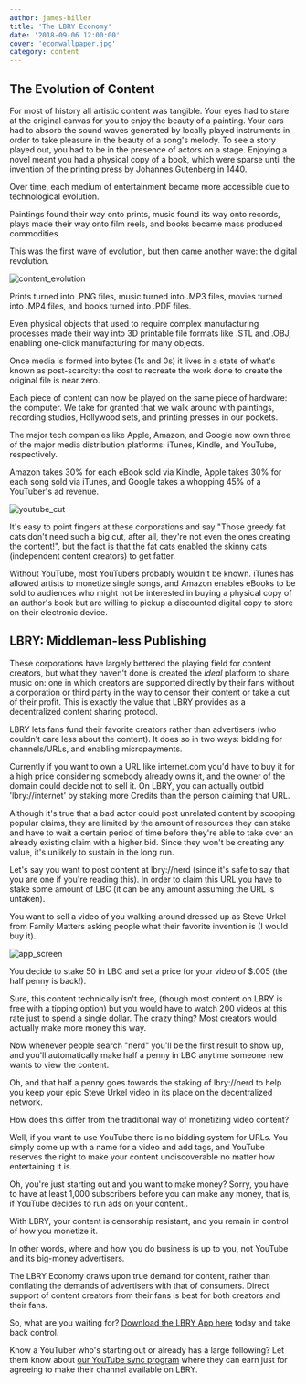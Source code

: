 ```yaml
---
author: james-biller
title: 'The LBRY Economy'
date: '2018-09-06 12:00:00'
cover: 'econwallpaper.jpg'
category: content
---
```


## The Evolution of Content ##

For most of history all artistic content was tangible. Your eyes had to stare at the original canvas for you to enjoy the beauty of a painting. Your ears had to absorb the sound waves generated by locally played instruments in order to take pleasure in the beauty of a song's melody. To see a story played out, you had to be in the presence of actors on a stage. Enjoying a novel meant you had a physical copy of a book, which were sparse until the invention of the printing press by Johannes Gutenberg in 1440.

Over time, each medium of entertainment became more accessible due to technological evolution.

Paintings found their way onto prints, music found its way onto records, plays made their way onto film reels, and books became mass produced commodities.

This was the first wave of evolution, but then came another wave: the digital revolution.

![content_evolution](https://spee.ch/0/content-evolution "image_tooltip")

Prints turned into .PNG files, music turned into .MP3 files, movies turned into .MP4 files, and books turned into .PDF files.

Even physical objects that used to require complex manufacturing processes made their way into 3D printable file formats like .STL and .OBJ, enabling one-click manufacturing for many objects.

Once media is formed into bytes (1s and 0s) it lives in a state of what's known as post-scarcity: the cost to recreate the work done to create the original file is near zero.

Each piece of content can now be played on the same piece of hardware: the computer. We take for granted that we walk around with paintings, recording studios, Hollywood sets, and printing presses in our pockets.

The major tech companies like Apple, Amazon, and Google now own three of the major media distribution platforms: iTunes, Kindle, and YouTube, respectively.

Amazon takes 30% for each eBook sold via Kindle, Apple takes 30% for each song sold via iTunes, and Google takes a whopping 45% of a YouTuber's ad revenue.

![youtube_cut](https://spee.ch/d/YT-Cut "image_tooltip")

It's easy to point fingers at these corporations and say "Those greedy fat cats don't need such a big cut, after all, they're not even the ones creating the content!", but the fact is that the fat cats enabled the skinny cats (independent content creators) to get fatter.

Without YouTube, most YouTubers probably wouldn't be known. iTunes has allowed artists to monetize single songs, and Amazon enables eBooks to be sold to audiences who might not be interested in buying a physical copy of an author's book but are willing to pickup a discounted digital copy to store on their electronic device.

## LBRY: Middleman-less Publishing ##

These corporations have largely bettered the playing field for content creators, but what they haven't done is created the _ideal_ platform to share music on: one in which creators are supported directly by their fans without a corporation or third party in the way to censor their content or take a cut of their profit. This is exactly the value that LBRY provides as a decentralized content sharing protocol.

LBRY lets fans fund their favorite creators rather than advertisers (who couldn't care less about the content). It does so in two ways: bidding for channels/URLs, and enabling micropayments.

Currently if you want to own a URL like internet.com you'd have to buy it for a high price considering somebody already owns it, and the owner of the domain could decide not to sell it. On LBRY, you can actually outbid 'lbry://internet' by staking more Credits than the person claiming that URL.

Although it's true that a bad actor could post unrelated content by scooping popular claims, they are limited by the amount of resources they can stake and have to wait a certain period of time before they're able to take over an already existing claim with a higher bid. Since they won't be creating any value, it's unlikely to sustain in the long run.

Let's say you want to post content at lbry://nerd (since it's safe to say that you are one if you're reading this). In order to claim this URL you have to stake some amount of LBC (it can be any amount assuming the URL is untaken).

You want to sell a video of you walking around dressed up as Steve Urkel from Family Matters asking people what their favorite invention is (I would buy it).

![app_screen](https://spee.ch/5/App-Screen "image_tooltip")

You decide to stake 50 in LBC and set a price for your video of $.005 (the half penny is back!).

Sure, this content technically isn't free, (though most content on LBRY is free with a tipping option) but you would have to watch 200 videos at this rate just to spend a single dollar. The crazy thing? Most creators would actually make more money this way.

Now whenever people search "nerd" you'll be the first result to show up, and you'll automatically make half a penny in LBC anytime someone new wants to view the content.

Oh, and that half a penny goes towards the staking of lbry://nerd to help you keep your epic Steve Urkel video in its place on the decentralized network.

How does this differ from the traditional way of monetizing video content?

Well, if you want to use YouTube there is no bidding system for URLs. You simply come up with a name for a video and add tags, and YouTube reserves the right to make your content undiscoverable no matter how entertaining it is.

Oh, you're just starting out and you want to make money? Sorry, you have to have at least 1,000 subscribers before you can make any money, that is, if YouTube decides to run ads on your content..

With LBRY, your content is censorship resistant, and you remain in control of how you monetize it.

In other words, where and how you do business is up to you, not YouTube and its big-money advertisers.

The LBRY Economy draws upon true demand for content, rather than conflating the demands of advertisers with that of consumers. Direct support of content creators from their fans is best for both creators and their fans.

So, what are you waiting for? [Download the LBRY App here](/get) today and take back control.

Know a YouTuber who's starting out or already has a large following? Let them know about [our YouTube sync program](/youtube) where they can earn just for agreeing to make their channel available on LBRY.
